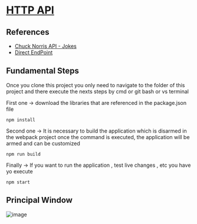 # [HTTP API](https://rogeralbp.github.io/api-chnorris-jokes/)

## References

- [Chuck Norris API - Jokes](https://api.chucknorris.io/)
- [Direct EndPoint](https://api.chucknorris.io/jokes/random)

## Fundamental Steps
Once you clone this project you only need to navigate to the folder of this project and there execute the nexts steps by cmd or git bash or vs terminal

First one -> download the libraries that are referenced in the package.json file

```
npm install
```

Second one -> It is necessary to build the application which is disarmed in the webpack project once the command is executed, the application will be armed and can be customized
```
npm run build
```

Finally -> If you want to run the application , test live changes , etc you have yo execute
```
npm start
```

## Principal Window

![image](https://user-images.githubusercontent.com/31899798/138190399-a7a10325-c6c6-4050-a873-10df5027eae3.png)
